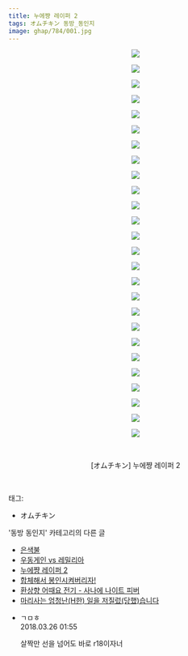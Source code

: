 ```yaml
---
title: 누에쨩 레이퍼 2
tags: オムチキン 동방_동인지
image: ghap/784/001.jpg
---
```

<div class="article">
<p style="text-align: center; clear: none; float: none;"><img src="{{ site.nasurl }}/ghap/784/001.jpg"/></p>
<p style="text-align: center; clear: none; float: none;"><img src="{{ site.nasurl }}/ghap/784/002.jpg"/></p>
<p style="text-align: center; clear: none; float: none;"><img src="{{ site.nasurl }}/ghap/784/003.jpg"/></p>
<p style="text-align: center; clear: none; float: none;"><img src="{{ site.nasurl }}/ghap/784/004.jpg"/></p>
<p style="text-align: center; clear: none; float: none;"><img src="{{ site.nasurl }}/ghap/784/005.jpg"/></p>
<p style="text-align: center; clear: none; float: none;"><img src="{{ site.nasurl }}/ghap/784/006.jpg"/></p>
<p style="text-align: center; clear: none; float: none;"><img src="{{ site.nasurl }}/ghap/784/007.jpg"/></p>
<p style="text-align: center; clear: none; float: none;"><img src="{{ site.nasurl }}/ghap/784/008.jpg"/></p>
<p style="text-align: center; clear: none; float: none;"><img src="{{ site.nasurl }}/ghap/784/009.jpg"/></p>
<p style="text-align: center; clear: none; float: none;"><img src="{{ site.nasurl }}/ghap/784/010.jpg"/></p>
<p style="text-align: center; clear: none; float: none;"><img src="{{ site.nasurl }}/ghap/784/011.jpg"/></p>
<p style="text-align: center; clear: none; float: none;"><img src="{{ site.nasurl }}/ghap/784/012.jpg"/></p>
<p style="text-align: center; clear: none; float: none;"><img src="{{ site.nasurl }}/ghap/784/013.jpg"/></p>
<p style="text-align: center; clear: none; float: none;"><img src="{{ site.nasurl }}/ghap/784/014.jpg"/></p>
<p style="text-align: center; clear: none; float: none;"><img src="{{ site.nasurl }}/ghap/784/015.jpg"/></p>
<p style="text-align: center; clear: none; float: none;"><img src="{{ site.nasurl }}/ghap/784/016.jpg"/></p>
<p style="text-align: center; clear: none; float: none;"><img src="{{ site.nasurl }}/ghap/784/017.jpg"/></p>
<p style="text-align: center; clear: none; float: none;"><img src="{{ site.nasurl }}/ghap/784/018.jpg"/></p>
<p style="text-align: center; clear: none; float: none;"><img src="{{ site.nasurl }}/ghap/784/019.jpg"/></p>
<p style="text-align: center; clear: none; float: none;"><img src="{{ site.nasurl }}/ghap/784/020.jpg"/></p>
<p style="text-align: center; clear: none; float: none;"><img src="{{ site.nasurl }}/ghap/784/021.jpg"/></p>
<p style="text-align: center; clear: none; float: none;"><img src="{{ site.nasurl }}/ghap/784/022.jpg"/></p>
<p style="text-align: center; clear: none; float: none;"><img src="{{ site.nasurl }}/ghap/784/023.jpg"/></p>
<p style="text-align: center; clear: none; float: none;"><img src="{{ site.nasurl }}/ghap/784/024.jpg"/></p>
<p style="text-align: center; clear: none; float: none;"><img src="{{ site.nasurl }}/ghap/784/025.jpg"/></p>
<p style="text-align: center; clear: none; float: none;"><img src="{{ site.nasurl }}/ghap/784/026.jpg"/></p>
<p style="text-align: center; clear: none; float: none;"><br/></p>
<p style="text-align: center; clear: none; float: none;">[オムチキン] 누에쨩 레이퍼 2</p>
<p><br/></p>
</div><div class="tagTrail">
<p>태그: </p>
<ul>
<li>オムチキン</li>
</ul>
</div><div class="another">
<p>'동방 동인지' 카테고리의 다른 글</p>
<ul>
<li><a href="/2016-07-09-ghap_786">은색불</a></li>
<li><a href="/2016-07-09-ghap_785">우동게인 vs 레밀리아</a></li>
<li><a href="/2016-07-09-ghap_784">누에쨩 레이퍼 2</a></li>
<li><a href="/2016-07-09-ghap_783">합체해서 봉인시켜버리자!</a></li>
<li><a href="/2016-07-09-ghap_782">환상향 어때요 전기 - 사나에 나이트 피버</a></li>
<li><a href="/2016-07-09-ghap_781">마리사는 엄청난(H한) 일을 저질렀(당했)습니다</a></li>
</ul>
</div><div class="cb_module cb_fluid">
<div class="cb_wrt cb_profile">
<div class="comment">
<ul>
<li class="cb_thumb_off" id="comment15227296">
<div class="cb_comment_area">
<div class="cb_info_area">
<div class="cb_section">
<span class="cb_nick_name">ㄱㅁㅎ</span>
</div>
<div class="cb_section">
<span class="cb_date">2018.03.26 01:55 </span>
</div>
</div>
<div class="cb_dsc_comment">
<p class="cb_dsc">
											살짝만 선을 넘어도 바로 r18이자너
										</p>
</div>
</div></li>
</ul>
</div>
</div><!-- commentList close -->
</div>